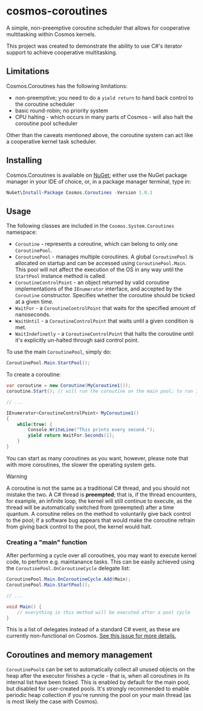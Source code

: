 # cosmos-coroutines
A simple, non-preemptive coroutine scheduler that allows for cooperative multitasking within Cosmos kernels.

This project was created to demonstrate the ability to use C#'s iterator support to achieve cooperative multitasking.

## Limitations
Cosmos.Coroutines has the following limitations:
- non-preemptive; you need to do a `yield return` to hand back control to the coroutine scheduler
- basic round-robin; no priority system
- CPU halting - which occurs in many parts of Cosmos - will also halt the coroutine pool scheduler

Other than the caveats mentioned above, the coroutine system can act like a cooperative kernel task scheduler.

## Installing
Cosmos.Coroutines is available on [NuGet](https://www.nuget.org/packages/Cosmos.Coroutines); either use the NuGet package manager in your IDE of choice, or, in a package manager terminal, type in:
```powershell
NuGet\Install-Package Cosmos.Coroutines -Version 1.0.1
```

## Usage
The following classes are included in the `Cosmos.System.Coroutines` namespace:
- `Coroutine` - represents a coroutine, which can belong to only one `CoroutinePool`.
- `CoroutinePool` - manages multiple coroutines. A global `CoroutinePool` is allocated on startup and can be accessed using `CoroutinePool.Main`. This pool will not affect the execution of the OS in any way until the `StartPool` instance method is called.
- `CoroutineControlPoint` - an object returned by valid coroutine implementations of the `IEnumerator` interface, and accepted by the `Coroutine` constructor. Specifies whether the coroutine should be ticked at a given time.
- `WaitFor` - a `CoroutineControlPoint` that waits for the specified amount of nanoseconds.
- `WaitUntil` - a `CoroutineControlPoint` that waits until a given condition is met.
- `WaitIndefinetly` - a `CoroutineControlPoint` that halts the coroutine until it's explicitly un-halted through said control point.

To use the main `CoroutinePool`, simply do:
```cs
CoroutinePool.Main.StartPool();
```

To create a coroutine:
```cs
var coroutine = new Coroutine(MyCoroutine1());
coroutine.Start(); // will run the coroutine on the main pool; to run it in another, use CoroutinePool.AddCoroutine

// ...

IEnumerator<CoroutineControlPoint> MyCoroutine1()
{
    while(true) {
        Console.WriteLine("This prints every second.");
        yield return WaitFor.Seconds(1);
    }
}
```

You can start as many coroutines as you want, however, please note that with more coroutines, the slower the operating system gets.

> [!WARNING]
> A coroutine is not the same as a traditional C# thread, and you should not mistake the two. A C# thread is **preempted**; that is, if the thread encounters, for example, an infinite loop, the kernel will still continue to execute, as the thread will be automatically switched from (preempted) after a time quantum. A coroutine relies on the method to voluntarily give back control to the pool; if a software bug appears that would make the coroutine refrain from giving back control to the pool, the kernel would halt.

### Creating a "main" function
After performing a cycle over all coroutines, you may want to execute kernel code, to perform e.g. maintanance tasks. This can be easily achieved using the `CoroutinePool.OnCoroutineCycle` delegate list:
```cs
CoroutinePool.Main.OnCoroutineCycle.Add(Main);
CoroutinePool.Main.StartPool();

// ...

void Main() {
    // everything in this method will be executed after a pool cycle
}
```

This is a list of delegates instead of a standard C# event, as these are currently non-functional on Cosmos. [See this issue for more details.](https://github.com/CosmosOS/Cosmos/issues/2765)

## Coroutines and memory management
`CoroutinePool`s can be set to automatically collect all unused objects on the heap after the executor finishes a cycle - that is, when all coroutines in its internal list have been ticked. This is enabled by default for the main pool, but disabled for user-created pools. It's strongly recommended to enable periodic heap collection if you're running the pool on your main thread (as is most likely the case with Cosmos).
